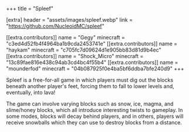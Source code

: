 +++
title = "Spleef"

[extra]
header = "assets/images/spleef.webp"
link = "https://github.com/NucleoidMC/spleef"

[[extra.contributors]]
name = "Gegy"
minecraft = "c3ed4d52fb4f4964ba1b9cda2453741e"
[[extra.contributors]]
name = "haykam"
minecraft = "c705fc7d09624d1e905bb83d81d9b4ec"
[[extra.contributors]]
name = "Shock_Micro"
minecraft = "13c89fae816e438c94ab3cd4bc4f55b4"
[[extra.contributors]]
name = "mounderfod"
minecraft = "04b087925f0e4ba5bf6ddba7bfe240d9"
+++

Spleef is a free-for-all game in which players must dig out the blocks beneath another player's feet, forcing them to fall to lower levels and, eventually, into lava!  

The game can involve varying blocks such as snow, ice, magma, and slime/honey blocks, which all introduce interesting twists to gameplay.
In some modes, blocks will decay behind players, and in others, players will receive snowballs which they can use to destroy blocks from a distance.
